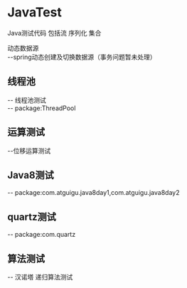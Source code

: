 # JavaTest
Java测试代码
包括流
序列化
集合

动态数据源<br>
--spring动态创建及切换数据源（事务问题暂未处理）

<h2>线程池</h2>
-- 线程池测试<br>
-- package:ThreadPool

<h2>运算测试</h2>
--位移运算测试<br>

<h2>Java8测试</h2>
-- package:com.atguigu.java8day1,com.atguigu.java8day2

<h2>quartz测试</h2>
-- package:com.quartz<br>

<h2>算法测试</h2>
-- 汉诺塔 递归算法测试<br>



